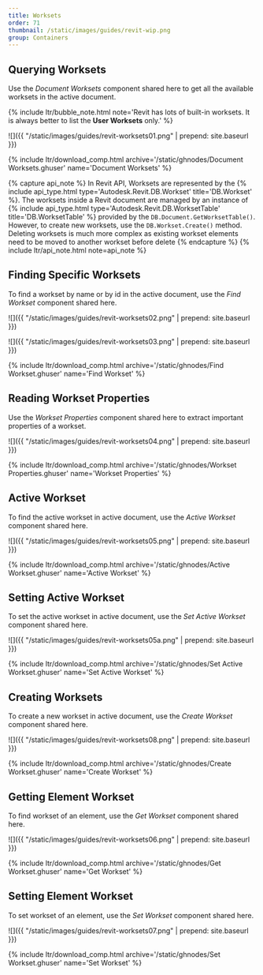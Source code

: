 ```yaml
---
title: Worksets
order: 71
thumbnail: /static/images/guides/revit-wip.png
group: Containers
---
```


<!-- https://github.com/mcneel/rhino.inside-revit/issues/92 -->

## Querying Worksets

Use the *Document Worksets* component shared here to get all the available worksets in the active document.

{% include ltr/bubble_note.html note='Revit has lots of built-in worksets. It is always better to list the **User Worksets** only.' %}

![]({{ "/static/images/guides/revit-worksets01.png" | prepend: site.baseurl }})

{% include ltr/download_comp.html archive='/static/ghnodes/Document Worksets.ghuser' name='Document Worksets' %}

{% capture api_note %}
In Revit API, Worksets are represented by the {% include api_type.html type='Autodesk.Revit.DB.Workset' title='DB.Workset' %}. The worksets inside a Revit document are managed by an instance of {% include api_type.html type='Autodesk.Revit.DB.WorksetTable' title='DB.WorksetTable' %} provided by the `DB.Document.GetWorksetTable()`. However, to create new worksets, use the `DB.Workset.Create()` method. Deleting worksets is much more complex as existing workset elements need to be moved to another workset before delete
{% endcapture %}
{% include ltr/api_note.html note=api_note %}

## Finding Specific Worksets

To find a workset by name or by id in the active document, use the *Find Workset* component shared here.

![]({{ "/static/images/guides/revit-worksets02.png" | prepend: site.baseurl }})

![]({{ "/static/images/guides/revit-worksets03.png" | prepend: site.baseurl }})

{% include ltr/download_comp.html archive='/static/ghnodes/Find Workset.ghuser' name='Find Workset' %}

## Reading Workset Properties

Use the *Workset Properties* component shared here to extract important properties of a workset.

![]({{ "/static/images/guides/revit-worksets04.png" | prepend: site.baseurl }})

{% include ltr/download_comp.html archive='/static/ghnodes/Workset Properties.ghuser' name='Workset Properties' %}

## Active Workset

To find the active workset in active document, use the *Active Workset* component shared here.

![]({{ "/static/images/guides/revit-worksets05.png" | prepend: site.baseurl }})

{% include ltr/download_comp.html archive='/static/ghnodes/Active Workset.ghuser' name='Active Workset' %}

## Setting Active Workset

To set the active workset in active document, use the *Set Active Workset* component shared here.

![]({{ "/static/images/guides/revit-worksets05a.png" | prepend: site.baseurl }})

{% include ltr/download_comp.html archive='/static/ghnodes/Set Active Workset.ghuser' name='Set Active Workset' %}

## Creating Worksets

To create a new workset in active document, use the *Create Workset* component shared here.

![]({{ "/static/images/guides/revit-worksets08.png" | prepend: site.baseurl }})

{% include ltr/download_comp.html archive='/static/ghnodes/Create Workset.ghuser' name='Create Workset' %}

## Getting Element Workset

To find workset of an element, use the *Get Workset* component shared here.

![]({{ "/static/images/guides/revit-worksets06.png" | prepend: site.baseurl }})

{% include ltr/download_comp.html archive='/static/ghnodes/Get Workset.ghuser' name='Get Workset' %}

## Setting Element Workset

To set workset of an element, use the *Set Workset* component shared here.

![]({{ "/static/images/guides/revit-worksets07.png" | prepend: site.baseurl }})

{% include ltr/download_comp.html archive='/static/ghnodes/Set Workset.ghuser' name='Set Workset' %}

